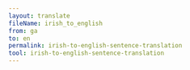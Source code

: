 ```yaml
---
layout: translate
fileName: irish_to_english
from: ga
to: en
permalink: irish-to-english-sentence-translation
tool: irish-to-english-sentence-translation
---
```

